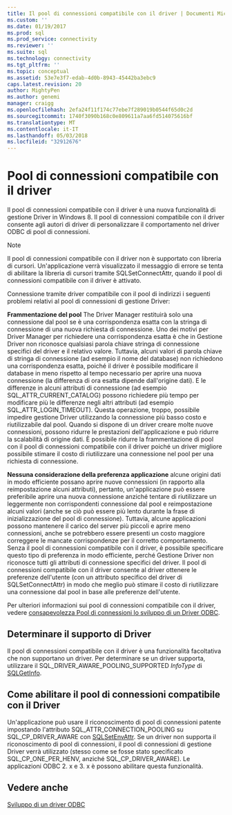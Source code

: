 ```yaml
---
title: Il pool di connessioni compatibile con il driver | Documenti Microsoft
ms.custom: ''
ms.date: 01/19/2017
ms.prod: sql
ms.prod_service: connectivity
ms.reviewer: ''
ms.suite: sql
ms.technology: connectivity
ms.tgt_pltfrm: ''
ms.topic: conceptual
ms.assetid: 53e7e3f7-edab-4d0b-8943-45442ba3ebc9
caps.latest.revision: 20
author: MightyPen
ms.author: genemi
manager: craigg
ms.openlocfilehash: 2efa24f11f174c77ebe7f289019b0544f65d0c2d
ms.sourcegitcommit: 1740f3090b168c0e809611a7aa6fd514075616bf
ms.translationtype: MT
ms.contentlocale: it-IT
ms.lasthandoff: 05/03/2018
ms.locfileid: "32912676"
---
```

# <a name="driver-aware-connection-pooling"></a>Pool di connessioni compatibile con il driver
Il pool di connessioni compatibile con il driver è una nuova funzionalità di gestione Driver in Windows 8. Il pool di connessioni compatibile con il driver consente agli autori di driver di personalizzare il comportamento nel driver ODBC di pool di connessioni.  
  
> [!NOTE]  
>  Il pool di connessioni compatibile con il driver non è supportato con libreria di cursori. Un'applicazione verrà visualizzato il messaggio di errore se tenta di abilitare la libreria di cursori tramite SQLSetConnectAttr, quando il pool di connessioni compatibile con il driver è attivato.  
  
 Connessione tramite driver compatibile con il pool di indirizzi i seguenti problemi relativi al pool di connessioni di gestione Driver:  
  
 **Frammentazione del pool** The Driver Manager restituirà solo una connessione dal pool se è una corrispondenza esatta con la stringa di connessione di una nuova richiesta di connessione.  Uno dei motivi per Driver Manager per richiedere una corrispondenza esatta è che in Gestione Driver non riconosce qualsiasi parola chiave stringa di connessione specifici del driver e il relativo valore.  Tuttavia, alcuni valori di parola chiave di stringa di connessione (ad esempio il nome del database) non richiedono una corrispondenza esatta, poiché il driver è possibile modificare il database in meno rispetto al tempo necessario per aprire una nuova connessione (la differenza di ora esatta dipende dall'origine dati). E le differenze in alcuni attributi di connessione (ad esempio SQL_ATTR_CURRENT_CATALOG) possono richiedere più tempo per modificare più le differenze negli altri attributi (ad esempio SQL_ATTR_LOGIN_TIMEOUT). Questa operazione, troppo, possibile impedire gestione Driver utilizzando la connessione più basso costo e riutilizzabile dal pool. Quando si dispone di un driver creare molte nuove connessioni, possono ridurre le prestazioni dell'applicazione e può ridurre la scalabilità di origine dati. È possibile ridurre la frammentazione di pool con il pool di connessioni compatibile con il driver poiché un driver migliore possibile stimare il costo di riutilizzare una connessione nel pool per una richiesta di connessione.  
  
 **Nessuna considerazione della preferenza applicazione** alcune origini dati in modo efficiente possano aprire nuove connessioni (in rapporto alla reimpostazione alcuni attributi), pertanto, un'applicazione può essere preferibile aprire una nuova connessione anziché tentare di riutilizzare un leggermente non corrispondenti connessione dal pool e reimpostazione alcuni valori (anche se ciò può essere più lento durante la frase di inizializzazione del pool di connessione). Tuttavia, alcune applicazioni possono mantenere il carico del server più piccoli e aprire meno connessioni, anche se potrebbero essere presenti un costo maggiore correggere le mancate corrispondenze per il corretto comportamento. Senza il pool di connessioni compatibile con il driver, è possibile specificare questo tipo di preferenza in modo efficiente, perché Gestione Driver non riconosce tutti gli attributi di connessione specifici del driver. Il pool di connessioni compatibile con il driver consente al driver ottenere le preferenze dell'utente (con un attributo specifico del driver di SQLSetConnectAttr) in modo che meglio può stimare il costo di riutilizzare una connessione dal pool in base alle preferenze dell'utente.  
  
 Per ulteriori informazioni sui pool di connessioni compatibile con il driver, vedere [consapevolezza Pool di connessioni lo sviluppo di un Driver ODBC](../../../odbc/reference/develop-driver/developing-connection-pool-awareness-in-an-odbc-driver.md).  
  
## <a name="determining-driver-support"></a>Determinare il supporto di Driver  
 Il pool di connessioni compatibile con il driver è una funzionalità facoltativa che non supportano un driver. Per determinare se un driver supporta, utilizzare il SQL_DRIVER_AWARE_POOLING_SUPPORTED *InfoType* di [SQLGetInfo](../../../odbc/reference/syntax/sqlgetinfo-function.md).  
  
## <a name="how-to-enable-driver-aware-connection-pooling"></a>Come abilitare il pool di connessioni compatibile con il Driver  
 Un'applicazione può usare il riconoscimento di pool di connessioni patente impostando l'attributo SQL_ATTR_CONNECTION_POOLING su SQL_CP_DRIVER_AWARE con [SQLSetEnvAttr](../../../odbc/reference/syntax/sqlsetenvattr-function.md). Se un driver non supporta il riconoscimento di pool di connessioni, il pool di connessioni di gestione Driver verrà utilizzato (stesso come se fosse stato specificato SQL_CP_ONE_PER_HENV, anziché SQL_CP_DRIVER_AWARE). Le applicazioni ODBC 2. x e 3. x è possono abilitare questa funzionalità.  
  
## <a name="see-also"></a>Vedere anche  
 [Sviluppo di un driver ODBC](../../../odbc/reference/develop-driver/developing-an-odbc-driver.md)
